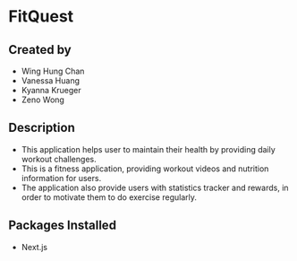 # FitQuest
## Created by
- Wing Hung Chan
- Vanessa Huang
- Kyanna Krueger 
- Zeno Wong
  
## Description
- This application helps user to maintain their health by providing daily workout challenges.
- This is a fitness application, providing workout videos and nutrition information for users.
- The application also provide users with statistics tracker and rewards, in order to motivate them to do exercise regularly.

## Packages Installed
- Next.js
